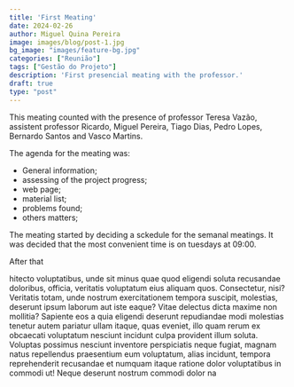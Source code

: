 ```yaml
---
title: 'First Meating'
date: 2024-02-26
author: Miguel Quina Pereira
image: images/blog/post-1.jpg
bg_image: "images/feature-bg.jpg"
categories: ["Reunião"]
tags: ["Gestão do Projeto"]
description: 'First presencial meating with the professor.'
draft: true
type: "post"
---
```






This meating counted with the presence of professor Teresa Vazão, assistent professor Ricardo, Miguel Pereira, Tiago Dias, Pedro Lopes, Bernardo Santos and Vasco Martins.

The agenda for the meating was:


* General information;
* assessing of the project progress;
* web page;
* material list;
* problems found;
* others matters;


The meating started by deciding a sckedule for the semanal meatings. It was decided that the most convenient time is on tuesdays at 09:00.

After that 

hitecto voluptatibus, unde sit minus quae quod eligendi soluta recusandae doloribus, officia, veritatis
voluptatum eius aliquam quos. Consectetur, nisi? Veritatis totam, unde nostrum exercitationem tempora suscipit,
molestias, deserunt ipsum laborum aut iste eaque? Vitae delectus dicta maxime non mollitia? Sapiente eos a quia
eligendi deserunt repudiandae modi molestias tenetur autem pariatur ullam itaque, quas eveniet, illo quam rerum
ex obcaecati voluptatum nesciunt incidunt culpa provident illum soluta. Voluptas possimus nesciunt inventore
perspiciatis neque fugiat, magnam natus repellendus praesentium eum voluptatum, alias incidunt, tempora
reprehenderit recusandae et numquam itaque ratione dolor voluptatibus in commodi ut! Neque deserunt nostrum
commodi dolor na